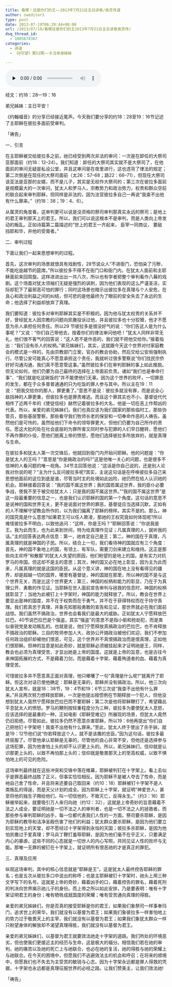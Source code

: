 ```yaml
---
title: 看哪！这是你们的王——2013年7月21日主日讲章/袁灵传道
author: sweditor3
type: post
date: 2013-07-19T06:29:44+00:00
url: /2013/07/19/看哪这是你们的王2013年7月21日主日讲章袁灵传/
dsq_thread_id:
  - 1805674367
categories:
  - 讲道
  - 《@守望》第52期——关注单身姊妹

---
```

<div id="c-8708" class="grandmp3">
  <audio src="https://t5.shwchurch.org/wp-content/uploads/2013/07/2013071914252744.mp3" controls false preload="none" autobuffer="false"></audio>
</div>

经文：约18：28—19：16

弟兄姊妹：主日平安！

《约翰福音》的分享已经接近尾声。今天我们要分享的约18：28至19：16节记述了主耶稣在彼拉多面前受审判。
  
「祷告」

一、引言

在主耶稣被交给彼拉多之前，祂已经受到两次非法的审问：一次是在卸任的大祭司亚那面前（约18：12–24）。我们知道：卸任的大祭司其实就不是大祭司了，在他面前的审问无疑是私设公堂，并且这审问是在夜里进行，这也违背了律法的规定；第二次倒是在现任的大祭司面前（太26：57–68；路22：66–71），但现任大祭司该亚法是亚那的女婿，而不是儿子，其实是无权作大祭司的；第三次在彼拉多面前是规模最大的一次审问，犹太人和罗马人，宗教势力和政治势力，权贵和群众空前的联合起来审判耶稣，但同样是非法的，因为法官彼拉多自己一再说“我查不出他有什么罪来。”（约18：38；19：4、6）。

从属灵的角度看，这审判更可以说是没资格的祭司审判那真实永远的祭司；是地上的君王审判那天上的君王。所以，我们可以说这根本不是审判，而是人类向上帝发动的叛乱。正如诗篇第二篇描述的“世上的君王一齐起来， 臣宰一同商议， 要敌挡耶和华，并他的受膏者。”

二、审判过程

下面让我们一起来思想审判的过程。

首先，这次审判的场景就很具有戏剧性，28节说众人“不进衙门，恐怕染了污秽，不能吃逾越节的筵席。”所以彼拉多不得不在衙门口和衙门内，在犹太人面前和主耶稣面前来回周旋。这样进进出出一共八次，所以也有学者把整个审判看作八幕的戏剧。这个场面对犹太领袖们无疑是强烈的讽刺，因为他们表现的这么严谨圣洁，实际却犯下了最邪恶可怕的罪行；同时这场景也暗示出彼拉多在真理与个人安危，在良心和政治利益之间的纠结，但可悲的是他最终为了眼前的安全失去了永远的生命；他选择了利益却放弃了真理。

我们要知道：彼拉多对审判耶稣其实是不积极的。因为他与犹太权贵的关系并不好，曾经犹太人因宗教的问题向凯撒投诉过他，并且彼拉多也十分狡猾，他才不愿意为杀人承担任何责任。所以29 节彼拉多是很没好气的说：“你们告这人是为什么事呢？”又说：“你们自己带他去，按着你们的律法审问他吧！”犹太人同样非常无礼，他们很不客气的回答说：“这人若不是作恶的，我们就不把他交给你。”接着指出：“我们没有杀人的权柄。”弟兄姊妹们，其实，这就跟今天这个世界对付家庭教会的模式是一样的。先由宗教部门立案，官办的教会协助，然后交给公安局强制执行。尽管公安可能真心不愿意承担这个责任，我就听过很多警察说“你们找民宗侨好好沟通沟通，我们真不愿意管这事。”虽然彼拉多们在审判耶稣的事上如此推脱。但无论如何，他们仍要为自己最终的选择在上帝面前负责。诸如“我们也是奉命行事”、“我们就是吃这碗饭的”并不能使他们无辜。因为这个世界的败坏，一切罪恶的发生，都在于众多普普通通的只为吃饭的罪人参与其中。所以主在19：11说：“把我交给你的那人，罪更重了。”意思不是说：彼拉多就没有罪，而是说全心敌挡神的人罪更重，但彼拉多也是罪责难逃。而且这个罪其实也不小，基督徒代代相传了近两千年的《使徒信经》赫然记着彼拉多的大名，他是一切在恶上作帮凶的代表。所以，亲爱的弟兄姊妹们，我们也真应该为我们国家的那些临时工，那些协管员，那些基层警察，那些看守我们牧师长老的保安和一切奉命作恶的人祷告。虽然他们是可怜的，虽然给他们下命令的领导罪更大，但他们仍要为自己所作的责任。愿这大批的处在社会底层的为罪所害又同时参与犯罪的人们早日醒转，愿他们不再作罪的仆役，愿他们脱离上帝的愤怒，愿他们选择彼拉多所放弃的，就是真理与生命。

在彼拉多和犹太人第一次交锋后，他就回到衙门内开始问耶稣。他的问题是：“你是犹太人的王吗？”意思是“你是搞政治的吗?”这是他唯一关心的问题，也是很多不信神的人看问题的唯一视角。34节主回答他说：“这话是你自己说的，还是别人论我对你说的呢？”主为什么反问彼拉多呢?其实，主说这句话是在呼唤彼拉多自己来思想他面前的这位到底是谁，尽管当时主的处境如此凶险，祂仍然在给人认识祂的机会。耶稣接着回答说：“我的国不属这世界；我的国若属这世界，我的臣仆必要争战，使我不至于被交给犹太人；只是我的国不属这世界。”“我的国不属这世界”是这一段最重要的信息之一，也是我们认识耶稣的国的第一个角度。这句话的意思不是说神的国和世界无关，更不是说面对世界的罪恶，基督徒应当选择沉默，正如有的人不理解守望教会所作的，以为我们偏离了耶稣的榜样。其实不是的。那么，神的国究竟是什么意思?如果君王可以任人欺凌，那祂的王权究竟如何体现呢?所以难怪彼拉多不明白，以致他追问：“这样，你是王吗？”耶稣回答说：“你说我是王。我为此而生，也为此来到世间，特为给真理作见证；凡属真理的人，就听我的话。”主的回答表达两点信息：第一，祂肯定自己是王；第二，神的国在于真理，凡属真理的就是神国的子民。所以，结合上一句，我们看待神的国就应有三个角度：首先，神的国不象地上的国，有领土、有军队，需要刀剑来建立和维持。这正是那些向主欢呼“和散那”的犹太人失望的原因，他们盼望的是地上的国，是有实力对抗罗马的帝国。但这却不是主的意思；其次，神的国又必在地上彰显，因为主为此而来，凡属真理的就是这国的臣民。从这个意义讲，神的国在地上没有看得见的疆界，却是超越一切的国界，哪里有基督徒，神的国就在那里，所以神的国不是与这个世界无关，而是比这个世界更大；第三，神国的权柄和能力的彰显，乃在于为真理公开、勇敢的作见证。当耶稣在世人面前宣告审判与拯救的信息时，神国的权柄就彰显了；当祂为此被钉上十字架时，神国的能力就释放了。所以，教会在世界上要显出是神的国度，并不在于权势而在于勇气，并不在于获得特权而在于持守真理。我们若真忠于真理，并象先知那般勇敢的宣告和见证，那世界就必在我们面前战惊。我们虽然不搞政治，世界也会看我们是最大的威胁。正如犹太人宁愿释放巴拉巴。40节说巴拉巴是个强盗，其实“强盗”的意思不是指小偷和抢劫犯，而是类似奋锐党是发动叛乱的。也就是说，他们宁愿释放真搞政治的巴拉巴，也不肯释放不搞政治的耶稣。三自的牧师参加人大、政协公开搞政治被他们欢迎，我们不参加任何政治组织却被他们恨恶，可见，这个世界并不真恨搞政治而是恨真理，正如他们恨耶稣。但神的旨意是如此奇妙，就是耶稣必须被挂起来才证明祂是王，同样，教会也必须为真理受苦，才显出她是上帝的国度。这就是上帝的旨意，也是古往今来神国拓展的方式，不是藉着刀剑，而是藉着十字架、藉着殉道者的血、藉着为真理受苦。

可惜彼拉多并不愿意真正面对真理，他只嘟囔了一句“真理是什么呢?”就离开了耶稣。但这次对话已使他确定：耶稣是无辜的，耶稣并没有搞政治。所以，他三次向犹太人宣布，就是18：38节，19：4节和19：6节三次说“我查不出他有什么罪来。”并且两次努力想释放耶稣，一次是他提出按惯例在节期释放一个犯人，但他没想到犹太人竟然宁愿释放巴拉巴而不要耶稣；第二次是他将耶稣鞭打了，希望藉此平息犹太人的愤怒。罗马的鞭刑按轻重程度分为三种，彼拉多为要使犹太人息怒，应该选择的是最重的一种，正如电影《耶稣受难记》所展现的场景，但犹太人竟然仍旧拒绝。尽管如此，彼拉多仍然不愿意杀害耶稣，所以19：6他再提出“你们自己把他钉十字架吧！我查不出他有什么罪来。”至此，犹太人终于使出了杀手锏，就是19：12节他们说“你若释放这个人，就不是该撒的忠臣。”因为这句话，彼拉多最终屈服了。尽管他承认耶稣是无辜的，尽管他的良心非常不安，但他还是选择参与这场犯罪，因为他害怕上头的却不认识更上头的。所以，弟兄姊妹们，信仰就是认识那更上头的，以致不再怕那上头的；信仰就是敬畏那天上的至高权威，以致不惧怕地上的可见的危险。

这场审判最终就在这些冲突和交锋中落在帷幕，耶稣被判钉在十字架上。看上去似乎是罪恶最终战胜了正义，但事实恰恰相反。因为耶稣不是被人夺去了性命，而是衪自己舍了性命，并且将来还要自己取回来（约10：18）耶稣被钉十字架不是人类叛乱的得逞，而是天父计划的成全。因为耶稣上十字架，就证明“神爱世人，甚至将他的独生子赐给他们，叫一切信他的，不致灭亡，反得永生。”（约3：16）耶稣被举起来，就要吸引万人来归向祂（约12：32），这就是上帝奇妙的旨意藉着不法之人成全，要证明祂是一切不法之人的审判者，也是一切不法之人的拯救者。而那些参与审判耶稣的凶手，每一位都代表我们人性的一方面。祭司要杀耶稣，是因为耶稣的教导和洁净圣殿伤害了他们的利益；犹太群众要杀耶稣，是因为他们要立刻实现地上的天堂，却不愿经过十字架得到永恒的天国；彼拉多杀耶稣，是因为他怕凯撒过于爱真理；罗马兵丁鞭打羞辱耶稣，是因为他们毫不在乎正义，只要满足内心的暴虐。这些不同的心态就是一切世人的内心写照，共同见证人性的败坏与无能。那唯一无罪的被钉在十字架上，就证明所有恨恶祂的才是真正的罪犯。

三、真理及应用

纵观这场审判，其中的核心信息就是“耶稣是王”。这是犹太人最终控告耶稣的罪名；也是五次从彼拉多口中说出的称呼；也是主耶稣被钉十字架时，祂头上用三种文字写下的名号。这就是上帝的奇妙，藉着凶手的口，藉着控告的罪名，藉着死刑的判决向世界揭示祂儿子的身份。而上帝之所以如此安排，乃是要表明：唯有十字架证明君王的身份；唯有牺牲成就国度的荣耀；唯有受苦通向真理的得胜。

亲爱的弟兄姊妹们，你是否真的接受耶稣是你的君王，如果我们象祭司一样事奉玛门，追求世上的荣华，我们就没有以基督为君王；如果我们象彼拉多一样害怕地上的势力过于敬畏天上的主宰，我们就没有以基督为君王；如果我们象犹太群众一样只盼望身体的解放却不渴望真理得胜，我们就没有以基督为君王。

亲爱的弟兄姊妹们，以基督为君王就要效法祂走十字架的道路。我们所处的环境恶劣，但也使我们更接近主的经历与生命，这是极大的福分。相信我们若在祂的审判，祂的痛苦以及祂的死亡上与祂联合，也必在祂的复活，祂的得胜与祂的荣耀上与祂联合。在今天的困境中，但愿我们不逃避效法主的机会和呼召；在将来的顺境中，但愿我们也不失去为主受苦的敏锐与心志。因为十字架永远都是罪人得救的凭据，十字架也永远都是真理征服世界的必经之路。让我们赞美主，让我们效法祂!

「祷告」